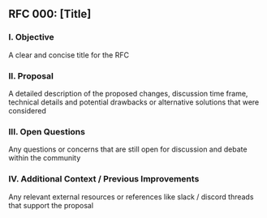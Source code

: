 ## RFC 000: [Title]

### I. Objective
A clear and concise title for the RFC

### II. Proposal
A detailed description of the proposed changes, discussion time frame, technical details and potential drawbacks or alternative solutions that were considered

### III. Open Questions
Any questions or concerns that are still open for discussion and debate within the community

### IV. Additional Context / Previous Improvements
Any relevant external resources or references like slack / discord threads that support the proposal